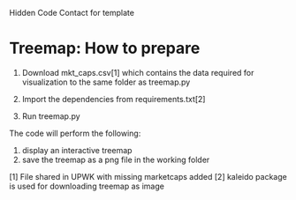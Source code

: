Hidden Code Contact for template

# Treemap: How to prepare
1. Download mkt_caps.csv[1] which contains the data required for visualization to the same folder as treemap.py

2. Import the dependencies from requirements.txt[2]
	
3. Run treemap.py

The code will perform the following:
1. display an interactive treemap 
2. save the treemap as a png file in the working folder

[1] File shared in UPWK with missing marketcaps added
[2] kaleido package is used for downloading treemap as image

